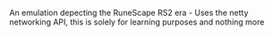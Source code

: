 An emulation depecting the RuneScape RS2 era - Uses the netty networking API, this is solely for learning purposes and nothing more